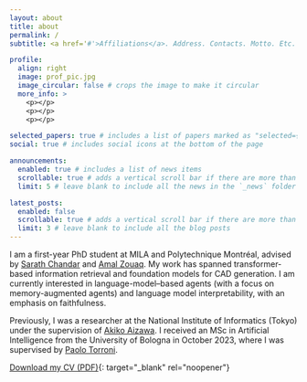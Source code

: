 ```yaml
---
layout: about
title: about
permalink: /
subtitle: <a href='#'>Affiliations</a>. Address. Contacts. Motto. Etc.

profile:
  align: right
  image: prof_pic.jpg
  image_circular: false # crops the image to make it circular
  more_info: >
    <p></p>
    <p></p>
    <p></p>

selected_papers: true # includes a list of papers marked as "selected={true}"
social: true # includes social icons at the bottom of the page

announcements:
  enabled: true # includes a list of news items
  scrollable: true # adds a vertical scroll bar if there are more than 3 news items
  limit: 5 # leave blank to include all the news in the `_news` folder

latest_posts:
  enabled: false
  scrollable: true # adds a vertical scroll bar if there are more than 3 new posts items
  limit: 3 # leave blank to include all the blog posts
---
```


I am a first-year PhD student at MILA and Polytechnique Montréal, advised by [Sarath Chandar](https://scholar.google.com/citations?hl=en&user=yxWtZLAAAAAJ) and [Amal Zouaq](https://scholar.google.com/citations?hl=en&user=lqDGv9YAAAAJ). My work has spanned transformer-based information retrieval and foundation models for CAD generation. I am currently interested in language-model–based agents (with a focus on memory-augmented agents) and language model interpretability, with an emphasis on faithfulness.

Previously, I was a researcher at the National Institute of Informatics (Tokyo) under the supervision of [Akiko Aizawa](https://scholar.google.com/citations?user=JQy5hPoAAAAJ&hl=en). I received an MSc in Artificial Intelligence from the University of Bologna in October 2023, where I was supervised by [Paolo Torroni](https://scholar.google.com/citations?hl=en&user=uOZZjwsAAAAJ).

[Download my CV (PDF)](https://dundalia.github.io/CV/cv.pdf){: target="_blank" rel="noopener"}
